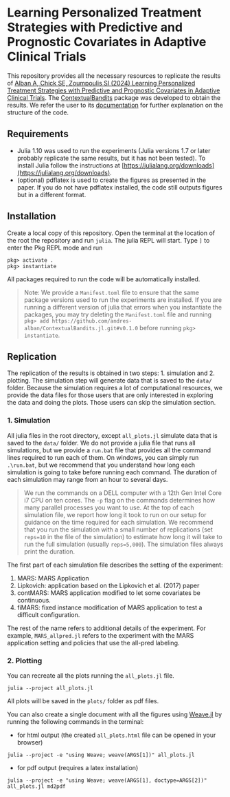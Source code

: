 # Learning Personalized Treatment Strategies with Predictive and Prognostic Covariates in Adaptive Clinical Trials

This repository provides all the necessary resources to replicate the results of
[Alban A, Chick SE, Zoumpoulis SI (2024) Learning Personalized Treatment Strategies with Predictive and Prognostic Covariates in Adaptive Clinical Trials](https://papers.ssrn.com/sol3/papers.cfm?abstract_id=4160045). The [ContextualBandits](https://github.com/andres-alban/ContextualBandits.jl) package was developed to obtain the results. We refer the user to its [documentation](http://www.andresalban.com/ContextualBandits.jl/) for further explanation on the structure of the code.

## Requirements
- Julia 1.10 was used to run the experiments (Julia versions 1.7 or later probably replicate the same results, but it has not been tested). To install Julia follow the instructions at [https://julialang.org/downloads](https://julialang.org/downloads).
- (optional) pdflatex is used to create the figures as presented in the paper. If you do not have pdflatex installed, the code still outputs figures but in a different format.

## Installation
Create a local copy of this repository. Open the terminal at the location of the root the repository and run `julia`. The julia REPL will start. Type `]` to enter the Pkg REPL mode and run

```
pkg> activate .
pkg> instantiate
```
All packages required to run the code will be automatically installed.

> Note: We provide a `Manifest.toml` file to ensure that the same package versions used to run the experiments are installed. If you are running a different version of julia that errors when you instantiate the packages, you may try deleting the `Manifest.toml` file and running `pkg> add https://github.com/andres-alban/ContextualBandits.jl.git#v0.1.0` before running `pkg> instantiate`.


## Replication

The replication of the results is obtained in two steps: 1. simulation and 2. plotting. The simulation step will generate data that is saved to the `data/` folder. Because the simulation requires a lot of computational resources, we provide the data files for those users that are only interested in exploring the data and doing the plots. Those users can skip the simulation section.

### 1. Simulation
All julia files in the root directory, except `all_plots.jl` simulate data that is saved to the `data/` folder. We do not provide a julia file that runs all simulations, but we provide a `run.bat` file that provides all the command lines required to run each of them. On windows, you can simply run `.\run.bat`, but we recommend that you understand how long each simulation is going to take before running each command. The duration of each simulation may range from an hour to several days.

> We run the commands on a DELL computer with a 12th Gen Intel Core i7 CPU on ten cores. The `-p` flag on the commands determines how many parallel processes you want to use. At the top of each simulation file, we report how long it took to run on our setup for guidance on the time required for each simulation. We recommend that you run the simulation with a small number of replications (set `reps=10` in the file of the simulation) to estimate how long it will take to run the full simulation (usually `reps=5,000`). The simulation files always print the duration.

The first part of each simulation file describes the setting of the experiment:
1. MARS: MARS Application
2. Lipkovich: application based on the Lipkovich et al. (2017) paper
3. contMARS: MARS application modified to let some covariates be continuous.
4. fiMARS: fixed instance modification of MARS application to test a difficult configuration.

The rest of the name refers to additional details of the experiment. For example, `MARS_allpred.jl` refers to the experiment with the MARS application setting and policies that use the all-pred labeling.

### 2. Plotting
You can recreate all the plots running the `all_plots.jl` file.
```
julia --project all_plots.jl
```
All plots will be saved in the `plots/` folder as pdf files.

You can also create a single document with all the figures using [Weave.jl](https://weavejl.mpastell.com/stable/) by running the following commands in the terminal:

- for html output (the created `all_plots.html` file can be opened in your browser)
```
julia --project -e "using Weave; weave(ARGS[1])" all_plots.jl
```

- for pdf output (requires a latex installation)
```
julia --project -e "using Weave; weave(ARGS[1], doctype=ARGS[2])" all_plots.jl md2pdf
```